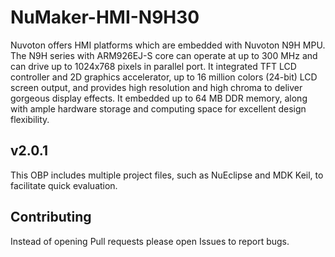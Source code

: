 # NuMaker-HMI-N9H30

Nuvoton offers HMI platforms which are embedded with Nuvoton N9H MPU. The N9H series with ARM926EJ-S core can operate at up to 300 MHz 
and can drive up to 1024x768 pixels in parallel port. It integrated TFT LCD controller and 2D graphics accelerator, 
up to 16 million colors (24-bit) LCD screen output, and provides high resolution and high chroma to deliver gorgeous display effects. 
It embedded up to 64 MB DDR memory, along with ample hardware storage and computing space for excellent design flexibility.

## v2.0.1

This OBP includes multiple project files, such as NuEclipse and MDK Keil, to facilitate quick evaluation.

## Contributing

Instead of opening Pull requests please open Issues to report bugs.
